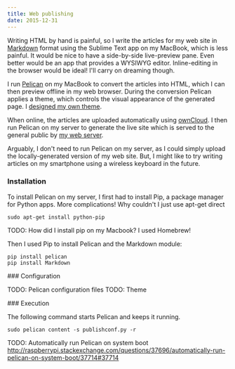 ```yaml
---
title: Web publishing
date: 2015-12-31
---
```


Writing HTML by hand is painful, so I write the articles for my web site in [Markdown](http://daringfireball.net/projects/markdown/syntax) format using the Sublime Text app on my MacBook, which is less painful.  It would be nice to have a side-by-side live-preview pane.  Even better would be an app that provides a WYSIWYG editor.  Inline-editing in the browser would be ideal!  I'll carry on dreaming though.

I run [Pelican](http://blog.getpelican.com) on my MacBook to convert the articles into HTML, which I can then preview offline in my web browser.  During the conversion Pelican applies a theme, which controls the visual appearance of the generated page.   I [designed my own theme](/web-design/).

When online, the articles are uploaded automatically using [ownCloud](http://localhost/client-server-sync/).  I then run Pelican on my server to generate the live site which is served to the general public by [my web server](/web-server/).

Arguably, I don't need to run Pelican on my server, as I could simply upload the locally-generated version of my web site.  But, I might like to try writing articles on my smartphone using a wireless keyboard in the future.





### Installation

To install Pelican on my server, I first had to install Pip, a package manager for Python apps.  More complications!  Why couldn't I just use apt-get direct

	sudo apt-get install python-pip

TODO: How did I install pip on my Macbook?  I used Homebrew!

Then I used Pip to install Pelican and the Markdown module:

	pip install pelican
	pip install Markdown

### Configuration

TODO: Pelican configuration files
TODO: Theme

### Execution

The following command starts Pelican and keeps it running.

	sudo pelican content -s publishconf.py -r

TODO: Automatically run Pelican on system boot
http://raspberrypi.stackexchange.com/questions/37696/automatically-run-pelican-on-system-boot/37714#37714



